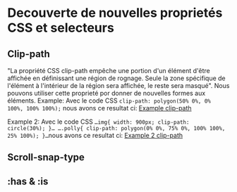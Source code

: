 # Decouverte de nouvelles proprietés CSS et selecteurs
## Clip-path
"La propriété CSS clip-path empêche une portion d'un élément d'être affichée en définissant une région de rognage. Seule la zone spécifique de l'élément à l'intérieur de la région sera affichée, le reste sera masqué". Nous pouvons utiliser cette proprieté por donner de nouvelles formes aux éléments.
Example:
Avec le code CSS `clip-path: polygon(50% 0%, 0% 100%, 100% 100%);` nous avons ce resultat ci: [Example clip-path]([https://www.example.com](http://www.cepegra-labs.be/webdesign/fed2023/alexandra/html+css/Untitled.png)http://www.cepegra-labs.be/webdesign/fed2023/alexandra/html+css/Untitled.png)

Example 2:
Avec le code CSS `…img{
        width: 900px;
        clip-path: circle(30%);
    }…
    ….polly{
        clip-path: polygon(0% 0%, 75% 0%, 100% 100%, 25% 100%);
    }…`nous avons ce resultat ci: [Example 2 clip-path]([https://www.example.com](http://cepegra-labs.be/webdesign/fed2023/diego/html-css/exo-marckdown/index.html)http://cepegra-labs.be/webdesign/fed2023/diego/html-css/exo-marckdown/index.html)

## Scroll-snap-type

## :has & :is

